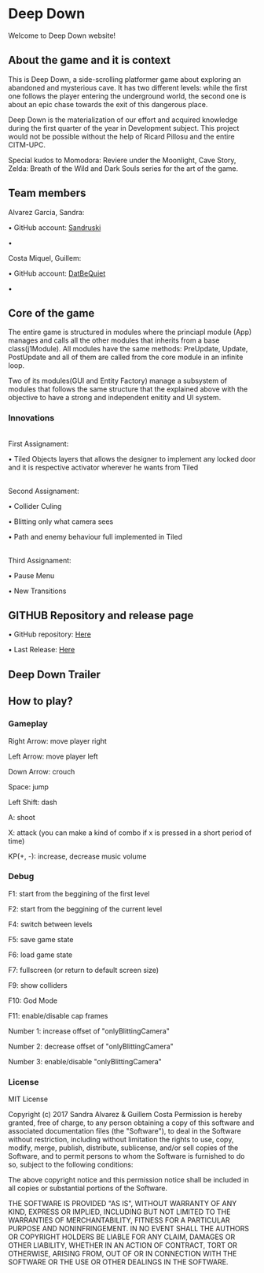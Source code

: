 ﻿# Deep Down
 
Welcome to Deep Down website!

## About the game and it is context
This is Deep Down, a side-scrolling platformer game about exploring an abandoned and mysterious cave. It has two different levels:
while the first one follows the player entering the underground world, the second one is about an epic chase towards the exit of this dangerous place.<br>

Deep Down is the materialization of our effort and acquired knowledge during the first quarter of the year in Development subject. This project would not be possible without the help of Ricard Pillosu and the entire CITM-UPC.

Special kudos to Momodora: Reviere under the Moonlight, Cave Story, Zelda: Breath of the Wild and Dark Souls series for the art of the game. 

## Team members

Alvarez Garcia, Sandra:

•	GitHub account: [Sandruski](https://github.com/Sandruski)

•	

Costa Miquel, Guillem:

•	GitHub account: [DatBeQuiet](https://github.com/DatBeQuiet)

•

## Core of the game

The entire game is structured in modules where the princiapl module (App) manages and calls all the other modules that inherits from a base class(j1Module).
All modules have the same methods: PreUpdate, Update, PostUpdate and all of them are called from the core module in an infinite loop.

Two of its modules(GUI and Entity Factory) manage a subsystem of modules that follows the same structure that the explained above with the objective to have a strong and independent enitity and UI system.

### Innovations

<br>First Assignament:</br>

• Tiled Objects layers that allows the designer to implement any locked door and it is respective activator wherever he wants from Tiled


<br>Second Assignament:</br>

• Collider Culing 

• Blitting only what camera sees

• Path and enemy behaviour full implemented in Tiled


<br>Third Assignament:</br>

• Pause Menu

• New Transitions


## GITHUB Repository and release page

• GitHub repository: [Here](https://github.com/Sandruski/Deep-Down-Game)

• Last Release: [Here](https://github.com/Sandruski/Deep-Down-Game/releases)

## Deep Down Trailer

## How to play?

### Gameplay

Right Arrow: move player right

Left Arrow: move player left

Down Arrow: crouch

Space: jump

Left Shift: dash

A: shoot

X: attack (you can make a kind of combo if x is pressed in a short period of time)

KP(+, -): increase, decrease music volume

### Debug

F1: start from the beggining of the first level

F2: start from the beggining of the current level

F4: switch between levels

F5: save game state

F6: load game state

F7: fullscreen (or return to default screen size)

F9: show colliders

F10: God Mode

F11: enable/disable cap frames

Number 1: increase offset of "onlyBlittingCamera"

Number 2: decrease offset of "onlyBlittingCamera"

Number 3: enable/disable "onlyBlittingCamera"

### License

MIT License

Copyright (c) 2017 Sandra Alvarez & Guillem Costa
Permission is hereby granted, free of charge, to any person obtaining a copy
of this software and associated documentation files (the "Software"), to deal
in the Software without restriction, including without limitation the rights
to use, copy, modify, merge, publish, distribute, sublicense, and/or sell
copies of the Software, and to permit persons to whom the Software is
furnished to do so, subject to the following conditions:

The above copyright notice and this permission notice shall be included in all
copies or substantial portions of the Software.

THE SOFTWARE IS PROVIDED "AS IS", WITHOUT WARRANTY OF ANY KIND, EXPRESS OR
IMPLIED, INCLUDING BUT NOT LIMITED TO THE WARRANTIES OF MERCHANTABILITY,
FITNESS FOR A PARTICULAR PURPOSE AND NONINFRINGEMENT. IN NO EVENT SHALL THE
AUTHORS OR COPYRIGHT HOLDERS BE LIABLE FOR ANY CLAIM, DAMAGES OR OTHER
LIABILITY, WHETHER IN AN ACTION OF CONTRACT, TORT OR OTHERWISE, ARISING FROM,
OUT OF OR IN CONNECTION WITH THE SOFTWARE OR THE USE OR OTHER DEALINGS IN THE
SOFTWARE.